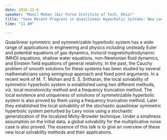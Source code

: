 ```yaml
---
date: 2016-12-6
speaker: "Manil Mohan (Air Force Institute of Tech, Ohio)"
title: "Some Recent Progress in Quasilinear Hyperbolic Systems: New Local Solvability Methods and Stochastic Analysis."
time: "11 AM" 

---
```

Quasilinear symmetric and symmetrizable hyperbolic system has a
wide range
of
applications in engineering and physics including unsteady Euler and
potential
equations of
gas dynamics, inviscid magnetohydrodynamic (MHD) equations, shallow water
equations,
non-Newtonian fluid dynamics, and Einstein  field equations of general
relativity.
In the past,
the Cauchy problem of smooth solutions for these systems has been studied
by several
mathematicians using semigroup approach and fixed point arguments. In a
recent work
of M.
T. Mohan and S. S. Sritharan, the local solvability of symmetric
hyperbolic system is
established using two different methods, viz. local monotonicity method and a
frequency
truncation method. The local existence and uniqueness of solutions of
symmetrizable
hyperbolic system is also proved by them using a frequency truncation
method. Later
they
established the local solvability of the stochastic quasilinear symmetric
hyperbolic
system
perturbed by Levy noise using a stochastic generalization of the localized
Minty-Browder
technique. Under a smallness assumption on the initial data, a global
solvability
for the
multiplicative noise case is also proved. The essence of this talk is to
give an
overview of
these new local solvability methods and their applications.
